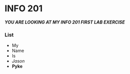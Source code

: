 # INFO 201

***YOU ARE LOOKING AT MY INFO 201 FIRST LAB EXERCISE***
### List
- My
- Name
- Is 
- *Jason*
- **Pyke**
